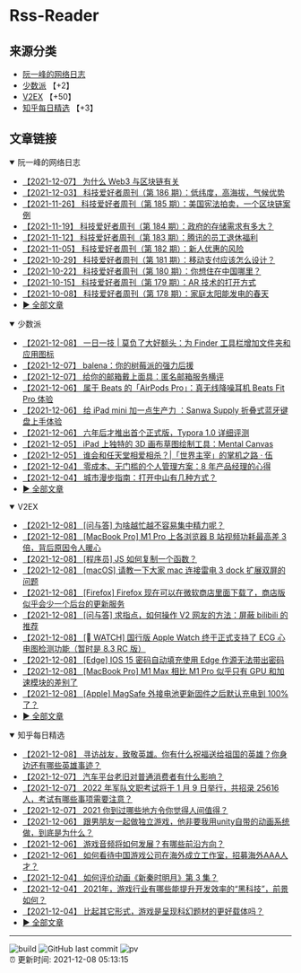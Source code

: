# Rss-Reader

## 来源分类

* [阮一峰的网络日志](#阮一峰的网络日志)
* [少数派](#少数派) 【+2】
* [V2EX](#V2EX) 【+50】
* [知乎每日精选](#知乎每日精选) 【+3】

## 文章链接

<details open>
    <summary id="阮一峰的网络日志">
     阮一峰的网络日志
    </summary>


* [【2021-12-07】 为什么 Web3 与区块链有关](http://www.ruanyifeng.com/blog/2021/12/web3.html)
* [【2021-12-03】 科技爱好者周刊（第 186 期）：低纬度，高海拔，气候优势](http://www.ruanyifeng.com/blog/2021/12/weekly-issue-186.html)
* [【2021-11-26】 科技爱好者周刊（第 185 期）：美国宪法拍卖，一个区块链案例](http://www.ruanyifeng.com/blog/2021/11/weekly-issue-185.html)
* [【2021-11-19】 科技爱好者周刊（第 184 期）：政府的存储需求有多大？](http://www.ruanyifeng.com/blog/2021/11/weekly-issue-184.html)
* [【2021-11-12】 科技爱好者周刊（第 183 期）：腾讯的员工退休福利](http://www.ruanyifeng.com/blog/2021/11/weekly-issue-183.html)
* [【2021-11-05】 科技爱好者周刊（第 182 期）：新人优惠的风险](http://www.ruanyifeng.com/blog/2021/11/weekly-issue-182.html)
* [【2021-10-29】 科技爱好者周刊（第 181 期）：移动支付应该怎么设计？](http://www.ruanyifeng.com/blog/2021/10/weekly-issue-181.html)
* [【2021-10-22】 科技爱好者周刊（第 180 期）：你想住在中国哪里？](http://www.ruanyifeng.com/blog/2021/10/weekly-issue-180.html)
* [【2021-10-15】 科技爱好者周刊（第 179 期）：AR 技术的打开方式](http://www.ruanyifeng.com/blog/2021/10/weekly-issue-179.html)
* [【2021-10-08】 科技爱好者周刊（第 178 期）：家庭太阳能发电的春天](http://www.ruanyifeng.com/blog/2021/10/weekly-issue-178.html)
* [:arrow_forward: 全部文章](data/阮一峰的网络日志.md)
</details>

<details open>
    <summary id="少数派">
     少数派
    </summary>


* [【2021-12-08】 一日一技 | 莫负了大好额头：为 Finder 工具栏增加文件夹和应用图标](https://sspai.com/post/70331)
* [【2021-12-07】 balena：你的树莓派的强力后援](https://sspai.com/post/70302)
* [【2021-12-07】 给你的邮箱戴上面具：匿名邮箱服务横评](https://sspai.com/post/70198)
* [【2021-12-06】 属于 Beats 的「AirPods Pro」：真无线降噪耳机 Beats Fit Pro 体验](https://sspai.com/post/70310)
* [【2021-12-06】 给 iPad mini 加一点生产力 ：Sanwa Supply 折叠式蓝牙键盘上手体验](https://sspai.com/post/70222)
* [【2021-12-06】 六年后才推出首个正式版，Typora 1.0 详细评测](https://sspai.com/post/70292)
* [【2021-12-05】 iPad 上独特的 3D 画布草图绘制工具：Mental Canvas](https://sspai.com/post/70109)
* [【2021-12-05】 谁会和任天堂相爱相杀？|「世界主宰」的掌机之路 · 伍](https://sspai.com/post/70225)
* [【2021-12-04】 零成本、无门槛的个人管理方案：8 年产品经理的心得](https://sspai.com/post/70039)
* [【2021-12-04】 城市漫步指南：打开中山有几种方式？](https://sspai.com/post/68262)
* [:arrow_forward: 全部文章](data/少数派.md)
</details>

<details open>
    <summary id="V2EX">
     V2EX
    </summary>


* [【2021-12-08】 [问与答] 为啥越忙越不容易集中精力呢？](https://www.v2ex.com/t/820841)
* [【2021-12-08】 [MacBook Pro] M1 Pro 上各浏览器 B 站视频功耗最高差 3 倍，背后原因令人暖心](https://www.v2ex.com/t/820840)
* [【2021-12-08】 [程序员] JS 如何复制一个函数？](https://www.v2ex.com/t/820839)
* [【2021-12-08】 [macOS] 请教一下大家 mac 连接雷电 3 dock 扩展双屏的问题](https://www.v2ex.com/t/820838)
* [【2021-12-08】 [Firefox] Firefox 现在可以在微软商店里面下载了，商店版似乎会少一个后台的更新服务](https://www.v2ex.com/t/820836)
* [【2021-12-08】 [问与答] 求指点，如何操作 V2 网友的方法：屏蔽 bilibili 的推荐](https://www.v2ex.com/t/820834)
* [【2021-12-08】 [ WATCH] 国行版 Apple Watch 终于正式支持了 ECG 心电图检测功能（暂时是 8.3 RC 版）](https://www.v2ex.com/t/820833)
* [【2021-12-08】 [Edge] IOS 15 密码自动填充使用 Edge 作源无法带出密码](https://www.v2ex.com/t/820832)
* [【2021-12-08】 [MacBook Pro] M1 Max 相比 M1 Pro 似乎只有 GPU 和加速模块的差别了](https://www.v2ex.com/t/820831)
* [【2021-12-08】 [Apple] MagSafe 外接电池更新固件之后默认充电到 100%了？](https://www.v2ex.com/t/820830)
* [:arrow_forward: 全部文章](data/V2EX.md)
</details>

<details open>
    <summary id="知乎每日精选">
     知乎每日精选
    </summary>


* [【2021-12-08】 寻访战友，致敬英雄。你有什么祝福送给祖国的英雄？你身边还有哪些英雄事迹？](http://www.zhihu.com/question/503328239/answer/2261483195?utm_campaign=rss&utm_medium=rss&utm_source=rss&utm_content=title)
* [【2021-12-07】 汽车平台老旧对普通消费者有什么影响？](http://www.zhihu.com/question/52297260/answer/2260586282?utm_campaign=rss&utm_medium=rss&utm_source=rss&utm_content=title)
* [【2021-12-07】 2022 年军队文职考试将于 1 月 9 日举行，共招录 25616 人，考试有哪些事项需要注意？](http://www.zhihu.com/question/503702155/answer/2259094313?utm_campaign=rss&utm_medium=rss&utm_source=rss&utm_content=title)
* [【2021-12-07】 2021 你到过哪些地方令你觉得人间值得？](http://www.zhihu.com/question/502466768/answer/2259971614?utm_campaign=rss&utm_medium=rss&utm_source=rss&utm_content=title)
* [【2021-12-06】 跟男朋友一起做独立游戏，他非要我用unity自带的动画系统做，到底是为什么？](http://www.zhihu.com/question/465865499/answer/2233353283?utm_campaign=rss&utm_medium=rss&utm_source=rss&utm_content=title)
* [【2021-12-06】 游戏音频将如何发展？有哪些前沿方向？](http://www.zhihu.com/question/503998063/answer/2258578035?utm_campaign=rss&utm_medium=rss&utm_source=rss&utm_content=title)
* [【2021-12-06】 如何看待中国游戏公司在海外成立工作室，招募海外AAA人才？](http://www.zhihu.com/question/503276127/answer/2254515874?utm_campaign=rss&utm_medium=rss&utm_source=rss&utm_content=title)
* [【2021-12-04】 如何评价动画《新秦时明月》第 3 集？](http://www.zhihu.com/question/502696942/answer/2254956102?utm_campaign=rss&utm_medium=rss&utm_source=rss&utm_content=title)
* [【2021-12-04】 2021年，游戏行业有哪些能提升开发效率的“黑科技”，前景如何？](http://www.zhihu.com/question/502953840/answer/2254325091?utm_campaign=rss&utm_medium=rss&utm_source=rss&utm_content=title)
* [【2021-12-04】 比起其它形式，游戏是呈现科幻题材的更好载体吗？](http://www.zhihu.com/question/503225023/answer/2254354409?utm_campaign=rss&utm_medium=rss&utm_source=rss&utm_content=title)
* [:arrow_forward: 全部文章](data/知乎每日精选.md)
</details>


---

![build](https://github.com/LikaiLee/rss-reader/workflows/rss%20reader/badge.svg)
![GitHub last commit](https://img.shields.io/github/last-commit/likailee/rss-reader)
![pv](https://pageview.vercel.app/?github_user=likailee) <br>
:alarm_clock: 更新时间: 2021-12-08 05:13:15